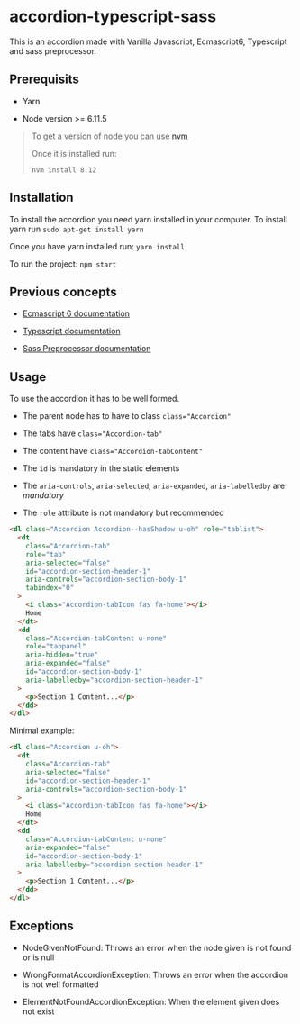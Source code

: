# accordion-typescript-sass
This is an accordion made with Vanilla Javascript, Ecmascript6, Typescript and sass preprocessor.
  
## Prerequisits
- Yarn

- Node version >= 6.11.5

> To get a version of node you can use [nvm](https://github.com/creationix/nvm#install-script)
>
> Once it is installed run:
>
> `nvm install 8.12` 
  
## Installation
To install the accordion you need yarn installed in your computer.
To install yarn run `sudo apt-get install yarn`

Once you have yarn installed run: `yarn install`

To run the project: `npm start`

## Previous concepts

- [Ecmascript 6 documentation](http://es6-features.org/#Constants)

- [Typescript documentation](https://www.typescriptlang.org/docs/home.html)

- [Sass Preprocessor documentation](https://sass-lang.com/guide)


## Usage
To use the accordion it has to be well formed.

- The parent node has to have to class  `class="Accordion"`

- The tabs have `class="Accordion-tab"`

- The content have `class="Accordion-tabContent"`

- The `id` is mandatory in the static elements

- The `aria-controls`, `aria-selected`, `aria-expanded`, `aria-labelledby` are *mandatory* 

- The `role` attribute is not mandatory but recommended


```html
<dl class="Accordion Accordion--hasShadow u-oh" role="tablist">
  <dt
    class="Accordion-tab"
    role="tab"
    aria-selected="false"
    id="accordion-section-header-1"
    aria-controls="accordion-section-body-1"
    tabindex="0"
  >
    <i class="Accordion-tabIcon fas fa-home"></i>
    Home
  </dt>
  <dd
    class="Accordion-tabContent u-none"
    role="tabpanel"
    aria-hidden="true"
    aria-expanded="false"
    id="accordion-section-body-1"
    aria-labelledby="accordion-section-header-1"
  >
    <p>Section 1 Content...</p>
  </dd>
</dl>
```
Minimal example:

```html
<dl class="Accordion u-oh">
  <dt
    class="Accordion-tab"
    aria-selected="false"
    id="accordion-section-header-1"
    aria-controls="accordion-section-body-1"
  >
    <i class="Accordion-tabIcon fas fa-home"></i>
    Home
  </dt>
  <dd
    class="Accordion-tabContent u-none"
    aria-expanded="false"
    id="accordion-section-body-1"
    aria-labelledby="accordion-section-header-1"
  >
    <p>Section 1 Content...</p>
  </dd>
</dl>
```

## Exceptions
- NodeGivenNotFound: Throws an error when the node given is not found or is null

- WrongFormatAccordionException: Throws an error when the accordion is not well formatted

- ElementNotFoundAccordionException: When the element given does not exist



